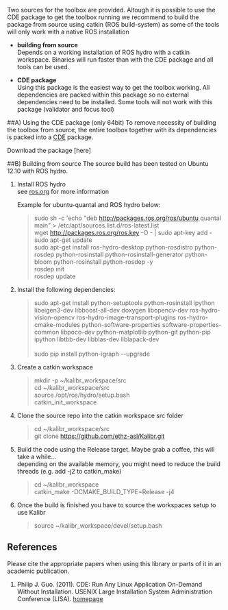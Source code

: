 Two sources for the toolbox are provided. Altough it is possible to use the CDE package to get the toolbox running we recommend to build the package from source using catkin (ROS build-system) as some of the tools will only work with a native ROS installation

* **building from source**<br>
    Depends on a working installation of ROS hydro with a catkin workspace. Binaries will run faster than with the CDE package and all tools can be used.

* **CDE package**<br>
    Using this package is the easiest way to get the toolbox working. All dependencies are packed within this package so no external dependencies need to be installed. Some tools will not work with this package (validator and focus tool)


##A) Using the CDE package (only 64bit)
To remove necessity of building the toolbox from source, the entire toolbox together with its dependencies is packed into a [CDE](#guo) package. 

Download the package [here]


##B) Building from source
The source build has been tested on Ubuntu 12.10 with ROS hydro.

1. Install ROS hydro <br>
    see [ros.org](http://wiki.ros.org/ROS/Installation) for more information

    Example for ubuntu-quantal and ROS hydro below:

    >sudo sh -c 'echo "deb http://packages.ros.org/ros/ubuntu quantal main" > /etc/apt/sources.list.d/ros-latest.list <br>
    wget http://packages.ros.org/ros.key -O - | sudo apt-key add - <br>
    sudo apt-get update  <br>
    sudo apt-get install ros-hydro-desktop python-rosdistro python-rosdep python-rosinstall python-rosinstall-generator python-bloom python-rosinstall python-rosdep -y <br>
    rosdep init <br>
    rosdep update <br>

1. Install the following dependencies:

    >sudo apt-get install python-setuptools python-rosinstall ipython libeigen3-dev libboost-all-dev doxygen libopencv-dev ros-hydro-vision-opencv ros-hydro-image-transport-plugins ros-hydro-cmake-modules python-software-properties software-properties-common libpoco-dev python-matplotlib python-git python-pip ipython libtbb-dev libblas-dev liblapack-dev <br> <br>
    sudo pip install python-igraph --upgrade

1. Create a catkin workspace<br>

    >mkdir -p ~/kalibr_workspace/src <br>
    cd ~/kalibr_workspace/src <br>
    source /opt/ros/hydro/setup.bash <br>
    catkin_init_workspace <br>

1. Clone the source repo into the catkin workspace src folder <br>
    >cd ~/kalibr_workspace/src <br>
    git clone https://github.com/ethz-asl/Kalibr.git

1. Build the code using the Release target. Maybe grab a coffee, this will take a while... <br>
    depending on the available memory, you might need to reduce the build threads (e.g. add -j2 to catkin_make) <br>

    > cd ~/kalibr_workspace <br>
    catkin_make -DCMAKE_BUILD_TYPE=Release -j4

1. Once the build is finished you have to source the workspaces setup to use Kalibr
    > source ~/kalibr_workspace/devel/setup.bash

## References
Please cite the appropriate papers when using this library or parts of it in an academic publication.

1. <a name="guo"></a> Philip J. Guo. (2011). CDE: Run Any Linux Application On-Demand Without Installation.  USENIX Large Installation System Administration Conference (LISA). [homepage](http://www.pgbovine.net/cde.html)